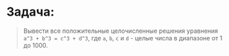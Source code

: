 # Задача:
> Вывести все положительные целочисленные решения уравнения ```a^3 + b^3 = c^3 + d^3```, где ```a```, ```b```, ```c``` и ```d``` - целые числа в диапазоне от 1 до 1000.